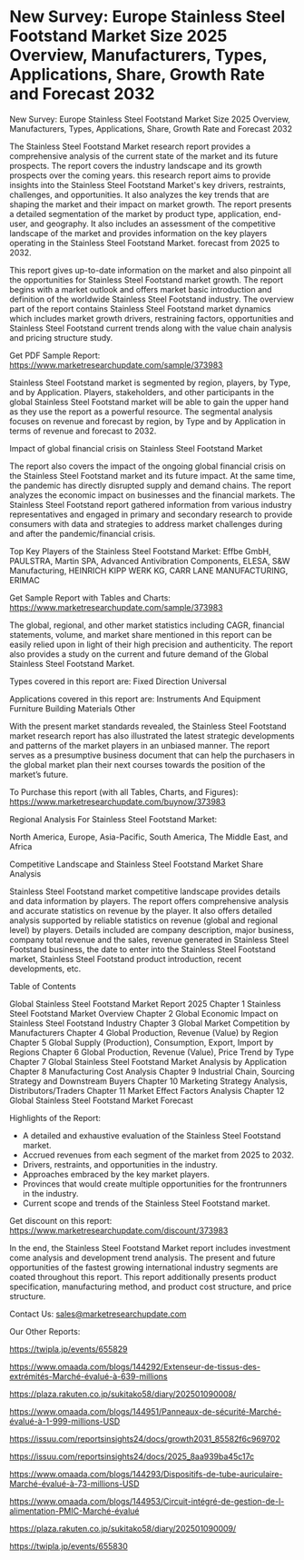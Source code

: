 # New Survey: Europe Stainless Steel Footstand Market Size 2025 Overview, Manufacturers, Types, Applications, Share, Growth Rate and Forecast 2032
 New Survey: Europe Stainless Steel Footstand Market Size 2025 Overview, Manufacturers, Types, Applications, Share, Growth Rate and Forecast 2032

The Stainless Steel Footstand Market research report provides a comprehensive analysis of the current state of the market and its future prospects. The report covers the industry landscape and its growth prospects over the coming years. this research report aims to provide insights into the Stainless Steel Footstand Market's key drivers, restraints, challenges, and opportunities. It also analyzes the key trends that are shaping the market and their impact on market growth. The report presents a detailed segmentation of the market by product type, application, end-user, and geography. It also includes an assessment of the competitive landscape of the market and provides information on the key players operating in the Stainless Steel Footstand Market. forecast from 2025 to 2032.

This report gives up-to-date information on the market and also pinpoint all the opportunities for Stainless Steel Footstand market growth. The report begins with a market outlook and offers market basic introduction and definition of the worldwide Stainless Steel Footstand industry. The overview part of the report contains Stainless Steel Footstand market dynamics which includes market growth drivers, restraining factors, opportunities and Stainless Steel Footstand current trends along with the value chain analysis and pricing structure study.

Get PDF Sample Report: https://www.marketresearchupdate.com/sample/373983

Stainless Steel Footstand market is segmented by region, players, by Type, and by Application. Players, stakeholders, and other participants in the global Stainless Steel Footstand market will be able to gain the upper hand as they use the report as a powerful resource. The segmental analysis focuses on revenue and forecast by region, by Type and by Application in terms of revenue and forecast to 2032.

Impact of global financial crisis on Stainless Steel Footstand Market

The report also covers the impact of the ongoing global financial crisis on the Stainless Steel Footstand market and its future impact. At the same time, the pandemic has directly disrupted supply and demand chains. The report analyzes the economic impact on businesses and the financial markets. The Stainless Steel Footstand report gathered information from various industry representatives and engaged in primary and secondary research to provide consumers with data and strategies to address market challenges during and after the pandemic/financial crisis.

Top Key Players of the Stainless Steel Footstand Market:
Effbe GmbH, PAULSTRA, Martin SPA, Advanced Antivibration Components, ELESA, S&W Manufacturing, HEINRICH KIPP WERK KG, CARR LANE MANUFACTURING, ERIMAC


Get Sample Report with Tables and Charts: https://www.marketresearchupdate.com/sample/373983

The global, regional, and other market statistics including CAGR, financial statements, volume, and market share mentioned in this report can be easily relied upon in light of their high precision and authenticity. The report also provides a study on the current and future demand of the Global Stainless Steel Footstand Market.

Types covered in this report are:
Fixed Direction
Universal


Applications covered in this report are:
Instruments And Equipment
Furniture
Building Materials
Other


With the present market standards revealed, the Stainless Steel Footstand market research report has also illustrated the latest strategic developments and patterns of the market players in an unbiased manner. The report serves as a presumptive business document that can help the purchasers in the global market plan their next courses towards the position of the market’s future.

To Purchase this report (with all Tables, Charts, and Figures): https://www.marketresearchupdate.com/buynow/373983

Regional Analysis For Stainless Steel Footstand Market:

North America, Europe, Asia-Pacific, South America, The Middle East, and Africa

Competitive Landscape and Stainless Steel Footstand Market Share Analysis

Stainless Steel Footstand market competitive landscape provides details and data information by players. The report offers comprehensive analysis and accurate statistics on revenue by the player. It also offers detailed analysis supported by reliable statistics on revenue (global and regional level) by players. Details included are company description, major business, company total revenue and the sales, revenue generated in Stainless Steel Footstand business, the date to enter into the Stainless Steel Footstand market, Stainless Steel Footstand product introduction, recent developments, etc.

Table of Contents

Global Stainless Steel Footstand Market Report 2025
Chapter 1 Stainless Steel Footstand Market Overview
Chapter 2 Global Economic Impact on Stainless Steel Footstand Industry
Chapter 3 Global Market Competition by Manufacturers
Chapter 4 Global Production, Revenue (Value) by Region
Chapter 5 Global Supply (Production), Consumption, Export, Import by Regions
Chapter 6 Global Production, Revenue (Value), Price Trend by Type
Chapter 7 Global Stainless Steel Footstand Market Analysis by Application
Chapter 8 Manufacturing Cost Analysis
Chapter 9 Industrial Chain, Sourcing Strategy and Downstream Buyers
Chapter 10 Marketing Strategy Analysis, Distributors/Traders
Chapter 11 Market Effect Factors Analysis
Chapter 12 Global Stainless Steel Footstand Market Forecast

Highlights of the Report:

- A detailed and exhaustive evaluation of the Stainless Steel Footstand market.
- Accrued revenues from each segment of the market from 2025 to 2032.
- Drivers, restraints, and opportunities in the industry.
- Approaches embraced by the key market players.
- Provinces that would create multiple opportunities for the frontrunners in the industry.
- Current scope and trends of the Stainless Steel Footstand market.

Get discount on this report: https://www.marketresearchupdate.com/discount/373983

In the end, the Stainless Steel Footstand Market report includes investment come analysis and development trend analysis. The present and future opportunities of the fastest growing international industry segments are coated throughout this report. This report additionally presents product specification, manufacturing method, and product cost structure, and price structure.

Contact Us:
sales@marketresearchupdate.com

Our Other Reports:

https://twipla.jp/events/655829

https://www.omaada.com/blogs/144292/Extenseur-de-tissus-des-extrémités-Marché-évalué-à-639-millions

https://plaza.rakuten.co.jp/sukitako58/diary/202501090008/

https://www.omaada.com/blogs/144951/Panneaux-de-sécurité-Marché-évalué-à-1-999-millions-USD

https://issuu.com/reportsinsights24/docs/growth2031_85582f6c969702

https://issuu.com/reportsinsights24/docs/2025_8aa939ba45c17c

https://www.omaada.com/blogs/144293/Dispositifs-de-tube-auriculaire-Marché-évalué-à-73-millions-USD

https://www.omaada.com/blogs/144953/Circuit-intégré-de-gestion-de-l-alimentation-PMIC-Marché-évalué

https://plaza.rakuten.co.jp/sukitako58/diary/202501090009/

https://twipla.jp/events/655830
